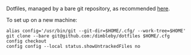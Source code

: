 Dotfiles, managed by a bare git repository, as recommended [here](https://developer.atlassian.com/blog/2016/02/best-way-to-store-dotfiles-git-bare-repo/).

To set up on a new machine:

```
alias config='/usr/bin/git --git-dir=$HOME/.cfg/ --work-tree=$HOME'
git clone --bare git@github.com:/dimbleby/dotfiles $HOME/.cfg
config checkout
config config --local status.showUntrackedFiles no
```

